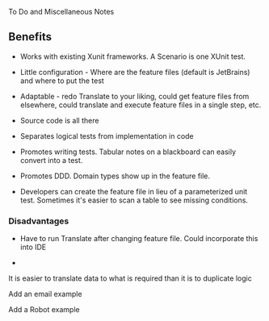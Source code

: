 To Do and Miscellaneous Notes 



## Benefits

- Works with existing Xunit frameworks.   A Scenario is one XUnit test. 

- Little configuration - Where are the feature files (default is JetBrains) and where to put the test

- Adaptable - redo Translate to your liking,  could get feature files from elsewhere, could translate and execute feature files in a single step, etc.  

- Source code is all there

- Separates logical tests from implementation in code 

- Promotes writing tests.  Tabular notes on a blackboard can easily convert into a test.  

- Promotes DDD.  Domain types show up in the feature file. 

- Developers can create the feature file in lieu of a parameterized unit test.  Sometimes it's easier to scan a table to see missing conditions.   

### Disadvantages

-  Have to run Translate after changing feature file.   Could incorporate this into IDE 

- 

It is easier to translate data to what is required than it is to duplicate logic 



Add an email example 

Add a Robot example 




